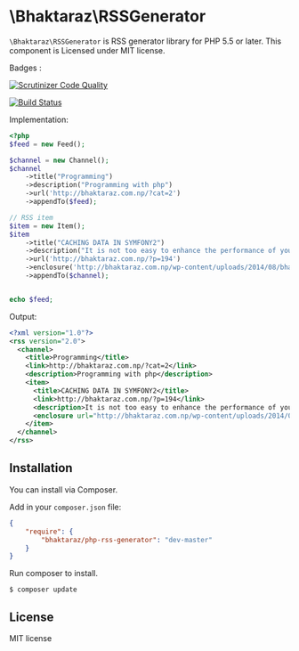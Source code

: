 # \Bhaktaraz\RSSGenerator

`\Bhaktaraz\RSSGenerator` is RSS generator library for PHP 5.5 or later. This component is Licensed under MIT license.

Badges : 

[![Scrutinizer Code Quality](https://scrutinizer-ci.com/g/bhaktaraz/php-rss-generator/badges/quality-score.png?b=master)](https://scrutinizer-ci.com/g/bhaktaraz/php-rss-generator/?branch=master)

[![Build Status](https://scrutinizer-ci.com/g/bhaktaraz/php-rss-generator/badges/build.png?b=master)](https://scrutinizer-ci.com/g/bhaktaraz/php-rss-generator/build-status/master)

Implementation:

```php
<?php
$feed = new Feed();

$channel = new Channel();
$channel
	->title("Programming")
	->description("Programming with php")
	->url('http://bhaktaraz.com.np/?cat=2')
	->appendTo($feed);

// RSS item
$item = new Item();
$item
	->title("CACHING DATA IN SYMFONY2")
	->description("It is not too easy to enhance the performance of your application. In Symfony2 you could get benefit from caching.")
	->url('http://bhaktaraz.com.np/?p=194')
	->enclosure('http://bhaktaraz.com.np/wp-content/uploads/2014/08/bhakta-672x372.jpg', 4889, 'audio/mpeg')
	->appendTo($channel);


echo $feed;
```

Output:

```xml
<?xml version="1.0"?>
<rss version="2.0">
  <channel>
    <title>Programming</title>
    <link>http://bhaktaraz.com.np/?cat=2</link>
    <description>Programming with php</description>
    <item>
      <title>CACHING DATA IN SYMFONY2</title>
      <link>http://bhaktaraz.com.np/?p=194</link>
      <description>It is not too easy to enhance the performance of your application. In Symfony2 you could get benefit from caching.</description>
      <enclosure url="http://bhaktaraz.com.np/wp-content/uploads/2014/08/bhakta-672x372.jpg" type="audio/mpeg" length="4889"/>
    </item>
  </channel>
</rss>
```

## Installation

You can install via Composer.

Add in your `composer.json` file:

```json
{
	"require": {
		"bhaktaraz/php-rss-generator": "dev-master"
	}
}
```

Run composer to install.

```
$ composer update
```

## License

MIT license
